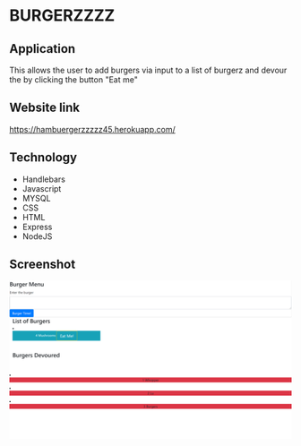# BURGERZZZZ

## Application
This allows the user to add burgers via input to a list of burgerz and devour the by clicking the button "Eat me"

## Website link
https://hambuergerzzzzz45.herokuapp.com/

## Technology
* Handlebars
* Javascript
* MYSQL
* CSS
* HTML
* Express
* NodeJS 

## Screenshot
![screenshot](burgshot.png)
